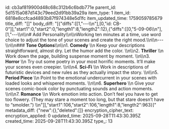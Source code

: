 id: cb3af819900d48c68c312b6c6bdb771e
parent_id: 5d1515a087d143c79eed2d91bb39a29a
item_type: 1
item_id: 6818e8ccfcad4893b87f974348e5d1fc
item_updated_time: 1759059785679
title_diff: "[]"
body_diff: "[{\"diffs\":[[1,\"---\\\n\"],[0,\"id: CB-0\"]],\"start1\":0,\"start2\":0,\"length1\":8,\"length2\":12},{\"diffs\":[[0,\"5-09-06\\\n\"],[1,\"---\\\n\\\n# Add Personality\\\n\\\nWorking ten minutes at a time, use word choice to adjust the tone of your scenes and create the right mood.\\\n\\\n---\\\n\\\n### **Tone Options**\\\n\\\n1. **Comedy**  \\\n   Keep your descriptions straightforward, almost dry. Let the humor add the color.  \\\n\\\n2. **Thriller**  \\\n   Work down the page, building suspense moment by moment.  \\\n\\\n3. **Horror**  \\\n   Try out some poetry in your most horrific moments. It’ll make your scenes even creepier.  \\\n\\\n4. **Sci-Fi**  \\\n   Work in descriptions of futuristic devices and new rules as they actually impact the story.  \\\n\\\n5. **Period Piece**  \\\n   Point to the emotional undercurrent in your scenes with loaded looks and whispered moments.  \\\n\\\n6. **Superhero**  \\\n   Give your scenes comic-book color by punctuating sounds and action moments.  \\\n\\\n7. **Romance**  \\\n   Work emotion into action. Don’t feel you have to get too flowery. (They may stare a moment too long, but that stare doesn’t have to “smolder.”)  \\\n\"]],\"start1\":106,\"start2\":106,\"length1\":8,\"length2\":963}]"
metadata_diff: {"new":{},"deleted":[]}
encryption_cipher_text: 
encryption_applied: 0
updated_time: 2025-09-28T11:43:30.395Z
created_time: 2025-09-28T11:43:30.395Z
type_: 13